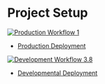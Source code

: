 # Project Setup

[![Production Workflow 1](https://github.com/DhyeyKansagara/is218-Project3/actions/workflows/prod.yml/badge.svg)](https://github.com/DhyeyKansagara/is218-Project3/actions/workflows/prod.yml)
* [Production Deployment](https://is218-project3-production.herokuapp.com/)


[![Development Workflow 3.8](https://github.com/DhyeyKansagara/is218-Project3/actions/workflows/dev.yml/badge.svg)](https://github.com/DhyeyKansagara/is218-Project3/actions/workflows/dev.yml)

* [Developmental Deployment](https://is218-project3-development.herokuapp.com/)

